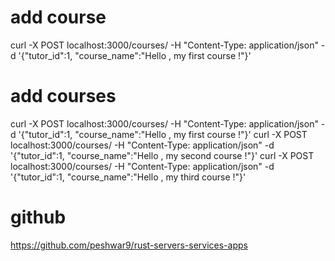 # add course
curl -X POST localhost:3000/courses/ -H "Content-Type: application/json" -d '{"tutor_id":1, "course_name":"Hello , my first course !"}'

# add courses
curl -X POST localhost:3000/courses/ -H "Content-Type: application/json" -d '{"tutor_id":1, "course_name":"Hello , my first course !"}' 
curl -X POST localhost:3000/courses/ -H "Content-Type: application/json" -d '{"tutor_id":1, "course_name":"Hello , my second course !"}' 
curl -X POST localhost:3000/courses/ -H "Content-Type: application/json" -d '{"tutor_id":1, "course_name":"Hello , my third course !"}'


# github
https://github.com/peshwar9/rust-servers-services-apps